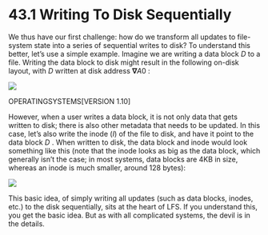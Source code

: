 # 43.1 Writing To Disk Sequentially  

We thus have our first challenge: how do we transform all updates to file-system state into a series of sequential writes to disk? To understand this better, let’s use a simple example. Imagine we are writing a data block $D$ to a file. Writing the data block to disk might result in the following on-disk layout, with $D$ written at disk address $\mathbf { \nabla } A 0$ :  

![](images/093cd8ba682615af2d8a1fa5f5c0a33a358d139b5e992963f6ce9346ab300e7a.jpg)  

OPERATINGSYSTEMS[VERSION 1.10]  

However, when a user writes a data block, it is not only data that gets written to disk; there is also other metadata that needs to be updated. In this case, let’s also write the inode $( I )$ of the file to disk, and have it point to the data block $D$ . When written to disk, the data block and inode would look something like this (note that the inode looks as big as the data block, which generally isn’t the case; in most systems, data blocks are $4 \mathrm { K B }$ in size, whereas an inode is much smaller, around 128 bytes):  

![](images/7db0ca4fe1fb84b2c4d214432fcc9a1511fde346d3f96c80e9594ae03897a76f.jpg)  

This basic idea, of simply writing all updates (such as data blocks, inodes, etc.) to the disk sequentially, sits at the heart of LFS. If you understand this, you get the basic idea. But as with all complicated systems, the devil is in the details.  

